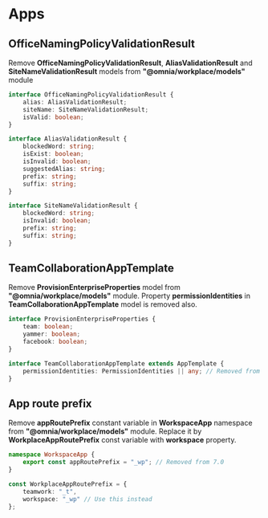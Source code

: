 # Apps

## OfficeNamingPolicyValidationResult
Remove **OfficeNamingPolicyValidationResult**, **AliasValidationResult** and **SiteNameValidationResult** models from **"@omnia/workplace/models"** module

```ts
interface OfficeNamingPolicyValidationResult {
    alias: AliasValidationResult;
    siteName: SiteNameValidationResult;
    isValid: boolean;
}

interface AliasValidationResult {
    blockedWord: string;
    isExist: boolean;
    isInvalid: boolean;
    suggestedAlias: string;
    prefix: string;
    suffix: string;
}

interface SiteNameValidationResult {
    blockedWord: string;
    isInvalid: boolean;
    prefix: string;
    suffix: string;
}
```

## TeamCollaborationAppTemplate
Remove **ProvisionEnterpriseProperties** model from **"@omnia/workplace/models"** module. Property **permissionIdentities** in **TeamCollaborationAppTemplate** model is removed also.

```ts
interface ProvisionEnterpriseProperties {
    team: boolean;
    yammer: boolean;
    facebook: boolean;
}
```

```ts
interface TeamCollaborationAppTemplate extends AppTemplate {
    permissionIdentities: PermissionIdentities || any; // Removed from 7.0
}
```

## App route prefix
Remove **appRoutePrefix** constant variable in **WorkspaceApp** namespace from **"@omnia/workplace/models"** module.
Replace it by **WorkplaceAppRoutePrefix** const variable with **workspace** property.

```ts
namespace WorkspaceApp {
    export const appRoutePrefix = "_wp"; // Removed from 7.0
}

const WorkplaceAppRoutePrefix = {
    teamwork: "_t",
    workspace: "_wp" // Use this instead
};
```